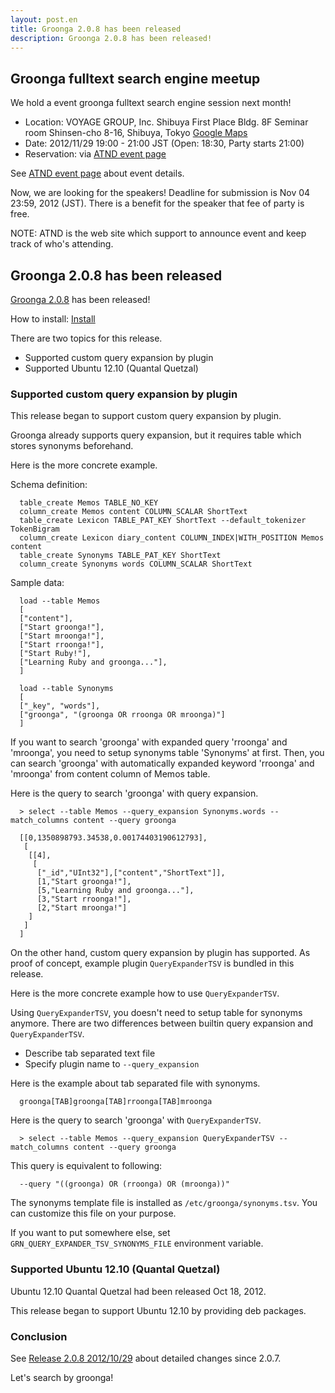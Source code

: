 ```yaml
---
layout: post.en
title: Groonga 2.0.8 has been released
description: Groonga 2.0.8 has been released!
---
```


Groonga fulltext search engine meetup
-------------------------------------

We hold a event groonga fulltext search engine session next month!

-   Location: VOYAGE GROUP, Inc. Shibuya First Place Bldg. 8F Seminar
    room Shinsen-cho 8-16, Shibuya, Tokyo [Google
    Maps](https://www.google.co.jp/maps?q=35.6553195,139.6937795)
-   Date: 2012/11/29 19:00 - 21:00 JST (Open: 18:30, Party starts 21:00)
-   Reservation: via [ATND event page](http://atnd.org/events/33070)

See [ATND event page](http://atnd.org/events/33070) about event details.

Now, we are looking for the speakers! Deadline for submission is Nov
04 23:59, 2012 (JST). There is a benefit for the speaker that fee of
party is free.

NOTE: ATND is the web site which support to announce event and keep
track of who's attending.

Groonga 2.0.8 has been released
-------------------------------

[Groonga 2.0.8](/docs/news.html#release-2-0-8) has been released!

How to install: [Install](/docs/install.html)

There are two topics for this release.

-   Supported custom query expansion by plugin
-   Supported Ubuntu 12.10 (Quantal Quetzal)

### Supported custom query expansion by plugin

This release began to support custom query expansion by plugin.

Groonga already supports query expansion, but it requires table which
stores synonyms beforehand.

Here is the more concrete example.

Schema definition:

      table_create Memos TABLE_NO_KEY
      column_create Memos content COLUMN_SCALAR ShortText
      table_create Lexicon TABLE_PAT_KEY ShortText --default_tokenizer TokenBigram
      column_create Lexicon diary_content COLUMN_INDEX|WITH_POSITION Memos content
      table_create Synonyms TABLE_PAT_KEY ShortText
      column_create Synonyms words COLUMN_SCALAR ShortText

Sample data:

      load --table Memos
      [
      ["content"],
      ["Start groonga!"],
      ["Start mroonga!"],
      ["Start rroonga!"],
      ["Start Ruby!"],
      ["Learning Ruby and groonga..."],
      ]

      load --table Synonyms
      [
      ["_key", "words"],
      ["groonga", "(groonga OR rroonga OR mroonga)"]
      ]

If you want to search 'groonga' with expanded query 'rroonga' and
'mroonga', you need to setup synonyms table 'Synonyms' at first.
Then, you can search 'groonga' with automatically expanded keyword
'rroonga' and 'mroonga' from content column of Memos table.

Here is the query to search 'groonga' with query expansion.

      > select --table Memos --query_expansion Synonyms.words --match_columns content --query groonga

      [[0,1350898793.34538,0.00174403190612793],
       [
        [[4],
         [
          ["_id","UInt32"],["content","ShortText"]],
          [1,"Start groonga!"],
          [5,"Learning Ruby and groonga..."],
          [3,"Start rroonga!"],
          [2,"Start mroonga!"]
        ]
       ]
      ]

On the other hand, custom query expansion by plugin has supported. As
proof of concept, example plugin `QueryExpanderTSV` is bundled in this
release.

Here is the more concrete example how to use `QueryExpanderTSV`.

Using `QueryExpanderTSV`, you doesn't need to setup table for synonyms
anymore. There are two differences between builtin query expansion and
`QueryExpanderTSV`.

-   Describe tab separated text file
-   Specify plugin name to `--query_expansion`

Here is the example about tab separated file with synonyms.

      groonga[TAB]groonga[TAB]rroonga[TAB]mroonga

Here is the query to search 'groonga' with `QueryExpanderTSV`.

      > select --table Memos --query_expansion QueryExpanderTSV --match_columns content --query groonga

This query is equivalent to following:

      --query "((groonga) OR (rroonga) OR (mroonga))" 

The synonyms template file is installed as `/etc/groonga/synonyms.tsv`.
You can customize this file on your purpose.

If you want to put somewhere else, set
`GRN_QUERY_EXPANDER_TSV_SYNONYMS_FILE` environment variable.

### Supported Ubuntu 12.10 (Quantal Quetzal)

Ubuntu 12.10 Quantal Quetzal had been released Oct 18, 2012.

This release began to support Ubuntu 12.10 by providing deb packages.

### Conclusion

See [Release 2.0.8 2012/10/29](/docs/news.html#release-2-0-8) about
detailed changes since 2.0.7.

Let's search by groonga!
